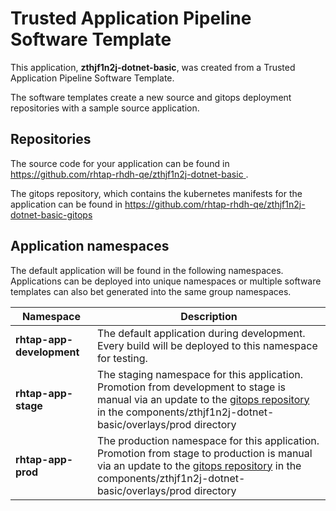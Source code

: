 # Trusted Application Pipeline Software Template

This application, **zthjf1n2j-dotnet-basic**, was created from a Trusted Application Pipeline Software Template.

The software templates create a new source and gitops deployment repositories with a sample source application. 

## Repositories

The source code for your application can be found in [https://github.com/rhtap-rhdh-qe/zthjf1n2j-dotnet-basic ](https://github.com/rhtap-rhdh-qe/zthjf1n2j-dotnet-basic ).
 
The gitops repository, which contains the kubernetes manifests for the application can be found in 
[https://github.com/rhtap-rhdh-qe/zthjf1n2j-dotnet-basic-gitops ](https://github.com/rhtap-rhdh-qe/zthjf1n2j-dotnet-basic-gitops ) 

## Application namespaces 

The default application will be found in the following namespaces. Applications can be deployed into unique namespaces or multiple software templates can also bet generated into the same group namespaces.  

|  Namespace   |  Description   |  
| -------- | -------- |   
| **rhtap-app-development** | The default application during development. Every build will be deployed to this namespace for testing. | 
| **rhtap-app-stage** | The staging namespace for this application. Promotion from development to stage is manual via an update to the [gitops repository](https://github.com/rhtap-rhdh-qe/zthjf1n2j-dotnet-basic-gitops ) in the components/zthjf1n2j-dotnet-basic/overlays/prod directory |  
| **rhtap-app-prod** | The production namespace for this application. Promotion from stage to production is manual via an update to the [gitops repository](https://github.com/rhtap-rhdh-qe/zthjf1n2j-dotnet-basic-gitops ) in the components/zthjf1n2j-dotnet-basic/overlays/prod directory | 